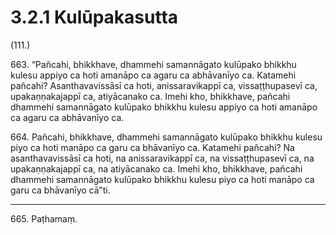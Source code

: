 # 3.2.1 Kulūpakasutta

(111.)

663\. “Pañcahi, bhikkhave, dhammehi samannāgato kulūpako bhikkhu kulesu appiyo ca hoti amanāpo ca agaru ca abhāvanīyo ca. Katamehi pañcahi? Asanthavavissāsī ca hoti, anissaravikappī ca, vissaṭṭhupasevī ca, upakaṇṇakajappī ca, atiyācanako ca. Imehi kho, bhikkhave, pañcahi dhammehi samannāgato kulūpako bhikkhu kulesu appiyo ca hoti amanāpo ca agaru ca abhāvanīyo ca.

664\. Pañcahi, bhikkhave, dhammehi samannāgato kulūpako bhikkhu kulesu piyo ca hoti manāpo ca garu ca bhāvanīyo ca. Katamehi pañcahi? Na asanthavavissāsī ca hoti, na anissaravikappī ca, na vissaṭṭhupasevī ca, na upakaṇṇakajappī ca, na atiyācanako ca. Imehi kho, bhikkhave, pañcahi dhammehi samannāgato kulūpako bhikkhu kulesu piyo ca hoti manāpo ca garu ca bhāvanīyo cā”ti.

---

665\. Paṭhamaṃ.
